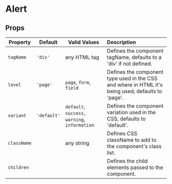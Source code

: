 # Alert

## Props

Property | Default | Valid Values | Description
--- | --- | --- |:---
`tagName` |  `'div'` | any HTML tag | Defines the component tagName, defaults to a 'div' if not defined.  
`level` | `'page'` | `page`, `form`, `field` | Defines the component type used in the CSS and where in HTML it's being used, defaults to 'page'.
`variant` | `'default'` | `default`, `success`, `warning`, `information` | Defines the component variation used in the CSS, defaults to 'default'. 
`className` | &nbsp; | any string | Defines CSS className to add to the component's class list.
`children` | &nbsp; |  &nbsp; | Defines the child elements passed to the component.
